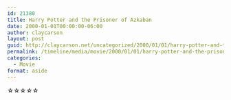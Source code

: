```yaml
---
id: 21380
title: Harry Potter and the Prisoner of Azkaban
date: 2000-01-01T00:00:00-06:00
author: claycarson
layout: post
guid: http://claycarson.net/uncategorized/2000/01/01/harry-potter-and-the-prisoner-of-azkaban/
permalink: /timeline/media/movie/2000/01/01/harry-potter-and-the-prisoner-of-azkaban/
categories:
  - Movie
format: aside
---
```

<div class="media-details"></div>

<div class="media-creator"></div>

<div class="media-rating">☆☆☆☆☆</div>